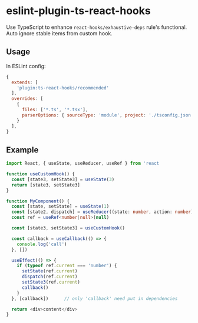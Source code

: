 # eslint-plugin-ts-react-hooks
Use TypeScript to enhance `react-hooks/exhaustive-deps` rule's functional.
Auto ignore stable items from custom hook.

## Usage

In ESLint config:
```js
{
  extends: [
    'plugin:ts-react-hooks/recommended'
  ],
  overrides: [
    {
      files: ['*.ts', '*.tsx'],
      parserOptions: { sourceType: 'module', project: './tsconfig.json' },
    }
  ],
}
```


## Example
```typescript
import React, { useState, useReducer, useRef } from 'react

function useCustomHook() {
  const [state3, setState3] = useState(3)
  return [state3, setState3]
}

function MyComponent() {
  const [state, setState] = useState(1)
  const [state2, dispatch] = useReducer((state: number, action: number) => state + action, 2)
  const ref = useRef<number|null>(null)

  const [state3, setState3] = useCustomHook()

  const callback = useCallback(() => {
    console.log('call')
  }, [])

  useEffect(() => {
    if (typeof ref.current === 'number') {
      setState(ref.current)
      dispatch(ref.current)
      setState3(ref.current)
      callback()
    }
  }, [callback])      // only 'callback' need put in dependencies

  return <div>content</div>
}
```
